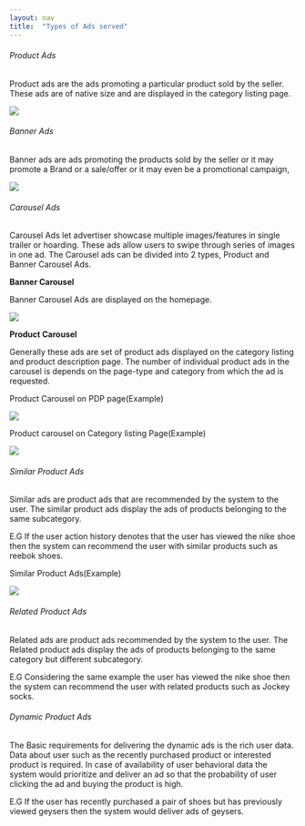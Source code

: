 ```yaml
---
layout: nav
title:  "Types of Ads served"
---
```


<h6>Product Ads</h6>

Product ads are the ads promoting a particular product sold by the seller. These ads are of native size and are displayed in the category listing page. 

<img src="{{ site.baseurl }}/img/productad.png" >
 

<h6>Banner Ads</h6>

Banner ads are ads promoting the products sold by the seller or it may promote a Brand or a sale/offer or it may even be a promotional campaign, 

<img src="{{ site.baseurl }}/img/bannerad.png" >
 
<h6>Carousel Ads</h6>

Carousel Ads let advertiser showcase multiple images/features in single trailer or hoarding. These ads allow users to swipe through series of images in one ad. The Carousel ads can be divided into 2 types, Product and Banner Carousel Ads.

<strong>Banner Carousel</strong>

Banner Carousel Ads are displayed on the homepage. 



<img src="{{ site.baseurl }}/img/bannercarousel.png" >

<strong>Product Carousel</strong>

Generally these ads are set of product ads displayed on the category listing and product description page. The number of individual product ads in the carousel is depends on the page-type and category from which the ad is requested.



Product Carousel on PDP page(Example)

<img src="{{ site.baseurl }}/img/carouselads.jpg" >
 

Product carousel on Category listing Page(Example)

<img src="{{ site.baseurl }}/img/productcarousel.png" >

<h6>Similar Product Ads</h6>

Similar ads are product ads that are recommended by the system to the user. The similar product ads display the ads of products belonging to the same subcategory.

E.G If the user action history denotes that the user has viewed the nike shoe then the system can recommend the user with similar products such as reebok shoes. 

Similar Product Ads(Example)

<img src="{{ site.baseurl }}/img/similar.jpg" >
 
<h6>Related Product Ads</h6>

Related ads are product  ads recommended by the system to the user. The Related product ads display the ads of products belonging to the same category but different subcategory.

E.G Considering the same example the user has viewed the nike shoe then the system can recommend the user with related products such as Jockey socks. 

<h6>Dynamic Product Ads</h6>

The Basic requirements for delivering the dynamic ads is the rich user data. Data about user such as the recently purchased product or interested product is required. In case of availability of user behavioral data the system would prioritize and deliver an ad so that the probability of user clicking the ad and  buying the product is high.

E.G If the user has recently purchased a pair of shoes but has previously viewed geysers then the system would deliver ads of geysers. 


  